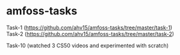 # amfoss-tasks


Task-1 (https://github.com/ahv15/amfoss-tasks/tree/master/task-1)                                                                           
Task-2 (https://github.com/ahv15/amfoss-tasks/tree/master/task-2)
                                          
Task-10 (watched 3 CS50 videos and experimented with scratch)
 
                                                                                               
